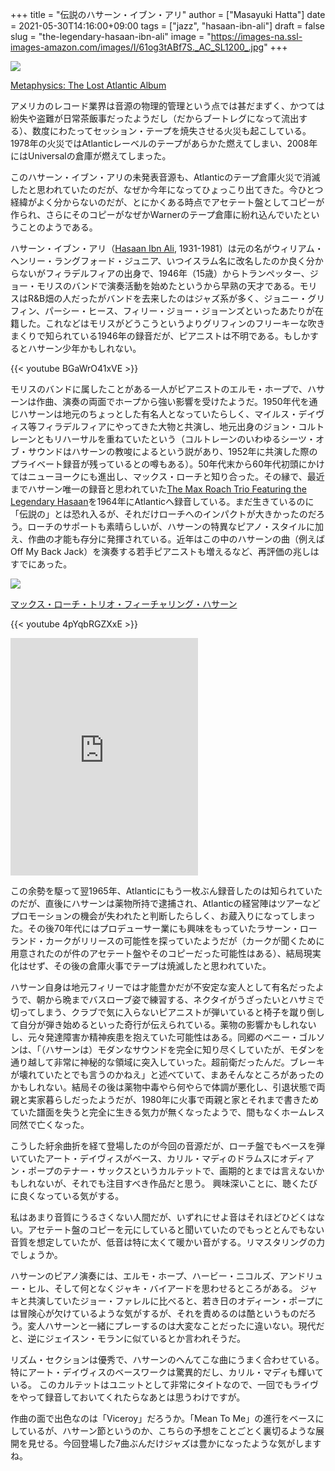 +++
title = "伝説のハサーン・イブン・アリ"
author = ["Masayuki Hatta"]
date = 2021-05-30T14:16:00+09:00
tags = ["jazz", "hasaan-ibn-ali"]
draft = false
slug = "the-legendary-hasaan-ibn-ali"
image = "https://images-na.ssl-images-amazon.com/images/I/61og3tABf7S._AC_SL1200_.jpg"
+++

<p><a href="https://www.amazon.co.jp/Metaphysics-Atlantic-Album-Hasaan-Ali/dp/B08KR71VNS?__mk_ja_JP=%E3%82%AB%E3%82%BF%E3%82%AB%E3%83%8A&dchild=1&keywords=hasaan+ibn+ali&qid=1622350078&sr=8-2&linkCode=li2&tag=myhumangetsme-22&linkId=e5420aa2fbeacede5a65c1eb3ff73bdb&language=ja_JP&ref_=as_li_ss_il" target="_blank" rel="nofollow"><img border="0" src="//ws-fe.amazon-adsystem.com/widgets/q?_encoding=UTF8&ASIN=B08KR71VNS&Format= _SL500_&ID=AsinImage&MarketPlace=JP&ServiceVersion=20070822&WS=1&tag=myhumangetsme-22&language=ja_JP" ></a><img src="https://ir-jp.amazon-adsystem.com/e/ir?t=myhumangetsme-22&language=ja_JP&l=li2&o=9&a=B08KR71VNS" width="1" height="1" border="0" alt="" style="border:none !important; margin:0px !important;" /></p> <p><a href="https://www.amazon.co.jp/Metaphysics-Atlantic-Album-Hasaan-Ali/dp/B08KR71VNS?__mk_ja_JP=%E3%82%AB%E3%82%BF%E3%82%AB%E3%83%8A&dchild=1&keywords=hasaan+ibn+ali&qid=1622350078&sr=8-2&linkCode=li2&tag=myhumangetsme-22&linkId=e5420aa2fbeacede5a65c1eb3ff73bdb&language=ja_JP&ref_=as_li_ss_il" target="_blank" rel="nofollow">Metaphysics: The Lost Atlantic Album</a></p>

アメリカのレコード業界は音源の物理的管理という点では甚だまずく、かつては紛失や盗難が日常茶飯事だったようだし（だからブートレグになって流出する）、数度にわたってセッション・テープを焼失させる火災も起こしている。1978年の火災ではAtlanticレーベルのテープがあらかた燃えてしまい、2008年にはUniversalの倉庫が燃えてしまった。

このハサーン・イブン・アリの未発表音源も、Atlanticのテープ倉庫火災で消滅したと思われていたのだが、なぜか今年になってひょっこり出てきた。今ひとつ経緯がよく分からないのだが、とにかくある時点でアセテート盤としてコピーが作られ、さらにそのコピーがなぜかWarnerのテープ倉庫に紛れ込んでいたということのようである。

ハサーン・イブン・アリ（[Hasaan Ibn Ali](https://en.wikipedia.org/wiki/Hasaan%5FIbn%5FAli), 1931-1981）は元の名がウィリアム・ヘンリー・ラングフォード・ジュニア、いつイスラム名に改名したのか良く分からないがフィラデルフィアの出身で、1946年（15歳）からトランペッター、ジョー・モリスのバンドで演奏活動を始めたというから早熟の天才である。モリスはR&B畑の人だったがバンドを去来したのはジャズ系が多く、ジョニー・グリフィン、パーシー・ヒース、フィリー・ジョー・ジョーンズといったあたりが在籍した。これなどはモリスがどうこうというよりグリフィンのフリーキーな吹きまくりで知られている1946年の録音だが、ピアニストは不明である。もしかするとハサーン少年かもしれない。

{{< youtube BGaWrO41xVE >}}

モリスのバンドに属したことがある一人がピアニストのエルモ・ホープで、ハサーンは作曲、演奏の両面でホープから強い影響を受けたようだ。1950年代を通じハサーンは地元のちょっとした有名人となっていたらしく、マイルス・デイヴィス等フィラデルフィアにやってきた大物と共演し、地元出身のジョン・コルトレーンともリハーサルを重ねていたという（コルトレーンのいわゆるシーツ・オブ・サウンドはハサーンの教唆によるという説があり、1952年に共演した際のプライベート録音が残っているとの噂もある）。50年代末から60年代初頭にかけてはニューヨークにも進出し、マックス・ローチと知り合った。その縁で、最近までハサーン唯一の録音と思われていた[The Max Roach Trio Featuring the Legendary Hasaan](https://amzn.to/3vB98yO)を1964年にAtlanticへ録音している。まだ生きているのに「伝説の」とは恐れ入るが、それだけローチへのインパクトが大きかったのだろう。ローチのサポートも素晴らしいが、ハサーンの特異なピアノ・スタイルに加え、作曲の才能も存分に発揮されている。近年はこの中のハサーンの曲（例えばOff My Back Jack）を演奏する若手ピアニストも増えるなど、再評価の兆しはすでにあった。

<p><a href="https://www.amazon.co.jp/%E3%83%9E%E3%83%83%E3%82%AF%E3%82%B9%E3%83%BB%E3%83%AD%E3%83%BC%E3%83%81%E3%83%BB%E3%83%88%E3%83%AA%E3%82%AA%E3%83%BB%E3%83%95%E3%82%A3%E3%83%BC%E3%83%81%E3%83%A3%E3%83%AA%E3%83%B3%E3%82%B0%E3%83%BB%E3%83%8F%E3%82%B5%E3%83%BC%E3%83%B3-SHM-CD-%E3%83%9E%E3%83%83%E3%82%AF%E3%82%B9%E3%83%BB%E3%83%AD%E3%83%BC%E3%83%81/dp/B071NHJS3Q?pd_rd_w=5PO89&pf_rd_p=e0138d67-9e5b-487b-a2c3-be9ff3010069&pf_rd_r=5BYPNJ1EP6WMCT31FD97&pd_rd_r=8025144a-7f68-4aa2-8657-2afd4ba9e0b4&pd_rd_wg=ze47I&pd_rd_i=B071NHJS3Q&psc=1&linkCode=li2&tag=myhumangetsme-22&linkId=3ea3976d24c894196710e3a000c4a335&language=ja_JP&ref_=as_li_ss_il" target="_blank" rel="nofollow"><img border="0" src="//ws-fe.amazon-adsystem.com/widgets/q?_encoding=UTF8&ASIN=B071NHJS3Q&Format= _SL500_&ID=AsinImage&MarketPlace=JP&ServiceVersion=20070822&WS=1&tag=myhumangetsme-22&language=ja_JP" ></a><img src="https://ir-jp.amazon-adsystem.com/e/ir?t=myhumangetsme-22&language=ja_JP&l=li2&o=9&a=B071NHJS3Q" width="1" height="1" border="0" alt="" style="border:none !important; margin:0px !important;" /></p> <p><a href="https://www.amazon.co.jp/%E3%83%9E%E3%83%83%E3%82%AF%E3%82%B9%E3%83%BB%E3%83%AD%E3%83%BC%E3%83%81%E3%83%BB%E3%83%88%E3%83%AA%E3%82%AA%E3%83%BB%E3%83%95%E3%82%A3%E3%83%BC%E3%83%81%E3%83%A3%E3%83%AA%E3%83%B3%E3%82%B0%E3%83%BB%E3%83%8F%E3%82%B5%E3%83%BC%E3%83%B3-SHM-CD-%E3%83%9E%E3%83%83%E3%82%AF%E3%82%B9%E3%83%BB%E3%83%AD%E3%83%BC%E3%83%81/dp/B071NHJS3Q?pd_rd_w=5PO89&pf_rd_p=e0138d67-9e5b-487b-a2c3-be9ff3010069&pf_rd_r=5BYPNJ1EP6WMCT31FD97&pd_rd_r=8025144a-7f68-4aa2-8657-2afd4ba9e0b4&pd_rd_wg=ze47I&pd_rd_i=B071NHJS3Q&psc=1&linkCode=li2&tag=myhumangetsme-22&linkId=3ea3976d24c894196710e3a000c4a335&language=ja_JP&ref_=as_li_ss_il" target="_blank" rel="nofollow">マックス・ローチ・トリオ・フィーチャリング・ハサーン<SHM-CD></a></p>

{{< youtube 4pYqbRGZXxE >}}

<iframe src="https://open.spotify.com/embed/album/5PRPdUdfuX532COPYP5AUX" width="300" height="380" frameborder="0" allowtransparency="true" allow="encrypted-media"></iframe>

この余勢を駆って翌1965年、Atlanticにもう一枚ぶん録音したのは知られていたのだが、直後にハサーンは薬物所持で逮捕され、Atlanticの経営陣はツアーなどプロモーションの機会が失われたと判断したらしく、お蔵入りになってしまった。その後70年代にはプロデューサー業にも興味をもっていたラサーン・ローランド・カークがリリースの可能性を探っていたようだが（カークが聞くために用意されたのが件のアセテート盤やそのコピーだった可能性はある）、結局現実化はせず、その後の倉庫火事でテープは焼滅したと思われていた。

ハサーン自身は地元フィリーでは才能豊かだが不安定な変人として有名だったようで、朝から晩までバスローブ姿で練習する、ネクタイがうざったいとハサミで切ってしまう、クラブで気に入らないピアニストが弾いていると椅子を蹴り倒して自分が弾き始めるといった奇行が伝えられている。薬物の影響かもしれないし、元々発達障害か精神疾患を抱えていた可能性はある。同郷のベニー・ゴルソンは、「（ハサーンは）モダンなサウンドを完全に知り尽くしていたが、モダンを通り越して非常に神秘的な領域に突入していった。超前衛だったんだ。ブレーキが壊れていたとでも言うのかねえ」と述べていて、まあそんなところがあったのかもしれない。結局その後は薬物中毒やら何やらで体調が悪化し、引退状態で両親と実家暮らしだったようだが、1980年に火事で両親と家とそれまで書きためていた譜面を失うと完全に生きる気力が無くなったようで、間もなくホームレス同然で亡くなった。

こうした紆余曲折を経て登場したのが今回の音源だが、ローチ盤でもベースを弾いていたアート・デイヴィスがベース、カリル・マディのドラムスにオディアン・ポープのテナー・サックスというカルテットで、画期的とまでは言えないかもしれないが、それでも注目すべき作品だと思う。 興味深いことに、聴くたびに良くなっている気がする。

私はあまり音質にうるさくない人間だが、いずれにせよ音はそれほどひどくはない。アセテート盤のコピーを元にしていると聞いていたのでもっととんでもない音質を想定していたが、低音は特に太くて暖かい音がする。リマスタリングの力でしょうか。

ハサーンのピアノ演奏には、エルモ・ホープ、ハービー・ニコルズ、アンドリュー・ヒル、そして何となくジャキ・バイアードを思わせるところがある。 ジャキと共演していたジョー・ファレルに比べると、若き日のオディーン・ポープには冒険心が欠けているような気がするが、それを責めるのは酷というものだろう。変人ハサーンと一緒にプレーするのは大変なことだったに違いない。現代だと、逆にジェイスン・モランに似ているとか言われそうだ。

リズム・セクションは優秀で、ハサーンのへんてこな曲にうまく合わせている。特にアート・デイヴィスのベースワークは驚異的だし、カリル・マディも輝いている。 このカルテットはユニットとして非常にタイトなので、一回でもライヴをやって録音しておいてくれたらなあとは思うわけですが。

作曲の面で出色なのは「Viceroy」だろうか。「Mean To Me」の進行をベースにしているが、ハサーン節というのか、こちらの予想をことごとく裏切るような展開を見せる。今回登場した7曲ぶんだけジャズは豊かになったような気がしますね。
